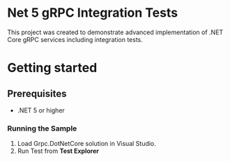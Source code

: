 # Net 5 gRPC Integration Tests
This project was created to demonstrate advanced implementation of .NET Core gRPC services including integration tests.

# Getting started

## Prerequisites
* .NET 5 or higher

### Running the Sample
1.  Load Grpc.DotNetCore solution in Visual Studio.
2.  Run Test from **Test Explorer**
